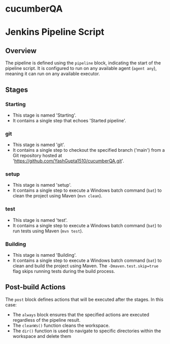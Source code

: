 # cucumberQA
# Jenkins Pipeline Script

## Overview

The pipeline is defined using the `pipeline` block, indicating the start of the pipeline script. It is configured to run on any available agent (`agent any`), meaning it can run on any available executor.

## Stages

### Starting
- This stage is named 'Starting'.
- It contains a single step that echoes 'Started pipeline'.

### git
- This stage is named 'git'.
- It contains a single step to checkout the specified branch ('main') from a Git repository hosted at 'https://github.com/YashGupta1510/cucumberQA.git'.

### setup
- This stage is named 'setup'.
- It contains a single step to execute a Windows batch command (`bat`) to clean the project using Maven (`mvn clean`).

### test
- This stage is named 'test'.
- It contains a single step to execute a Windows batch command (`bat`) to run tests using Maven (`mvn test`).

### Building
- This stage is named 'Building'.
- It contains a single step to execute a Windows batch command (`bat`) to clean and build the project using Maven. The `-Dmaven.test.skip=true` flag skips running tests during the build process.

## Post-build Actions

The `post` block defines actions that will be executed after the stages. In this case:
- The `always` block ensures that the specified actions are executed regardless of the pipeline result.
- The `cleanWs()` function cleans the workspace.
- The `dir()` function is used to navigate to specific directories within the workspace and delete them

